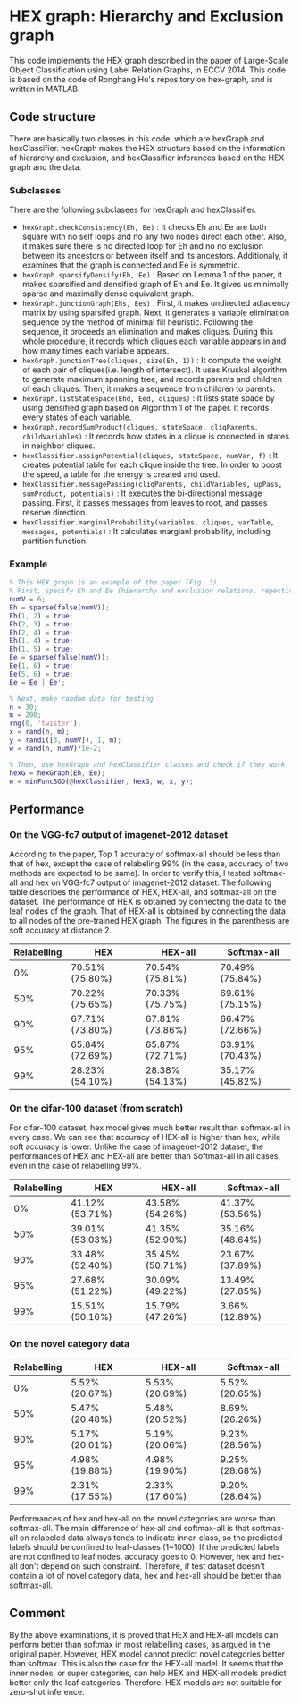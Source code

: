 # HEX graph: Hierarchy and Exclusion graph #
This code implements the HEX graph described in the paper of Large-Scale Object Classification using Label Relation Graphs, in ECCV 2014. This code is based on the code of Ronghang Hu's repository on hex-graph, and is written in MATLAB.

## Code structure ##
There are basically two classes in this code, which are hexGraph and hexClassifier. hexGraph makes the HEX structure based on the information of hierarchy and exclusion, and hexClassifier inferences based on the HEX graph and the data.

### Subclasses
There are the following subclasees for hexGraph and hexClassifier.
* `hexGraph.checkConsistency(Eh, Ee)` : It checks Eh and Ee are both square with no self loops and no any two nodes direct each other. Also, it makes sure there is no directed loop for Eh and no no exclusion between its ancestors or between itself and its ancestors. Additionaly, it examines that the graph is connected and Ee is symmetric.
* `hexGraph.sparsifyDensify(Eh, Ee)` : Based on Lemma 1 of the paper, it makes sparsified and densified graph of Eh and Ee. It gives us minimally sparse and maximally dense equivalent graph.
* `hexGraph.junctionGraph(Ehs, Ees)` : First, it makes undirected adjacency matrix by using sparsifed graph. Next, it generates a variable elimination sequence by the method of minimal fill heuristic. Following the sequence, it proceeds an elimination and makes cliques. During this whole procedure, it records which cliques each variable appears in and how many times each variable appears.
* `hexGraph.junctionTree(cliques, size(Eh, 1))` : It compute the weight of each pair of cliques(i.e. length of intersect). It uses Kruskal algorithm to generate maximum spanning tree, and records parents and children of each cliques. Then, it makes a sequence from children to parents.
* `hexGraph.listStateSpace(Ehd, Eed, cliques)` : It lists state space by using densified graph based on Algorithm 1 of the paper. It records every states of each variable.
* `hexGraph.recordSumProduct(cliques, stateSpace, cliqParents, childVariables)` : It records how states in a clique is connected in states in neighbor cliques.
* `hexClassifier.assignPotential(cliques, stateSpace, numVar, f)` : It creates potential table for each clique inside the tree. In order to boost the speed, a table for the energy is created and used.
* `hexClassifier.messagePassing(cliqParents, childVariables, upPass, sumProduct, potentials)` : It executes the bi-directional message passing. First, it passes messages from leaves to root, and passes reserve direction.
* `hexClassifier.marginalProbability(variables, cliques, varTable, messages, potentials)` : It calculates margianl probability, including partition function.

### Example
```matlab
% This HEX graph is an example of the paper (Fig. 3)
% First, specify Eh and Ee (hierarchy and exclusion relations, repectively)
numV = 6;
Eh = sparse(false(numV));
Eh(1, 2) = true;
Eh(2, 3) = true;
Eh(2, 4) = true;
Eh(1, 4) = true;
Eh(1, 5) = true;
Ee = sparse(false(numV));
Ee(1, 6) = true;
Ee(5, 6) = true;
Ee = Ee | Ee';

% Next, make random data for testing
n = 30;
m = 200;
rng(0, 'twister');
x = rand(n, m);
y = randi([3, numV]), 1, m);
w = rand(n, numV)*1e-2;

% Then, use hexGraph and hexClassifier classes and check if they work
hexG = hexGraph(Eh, Ee);
w = minFuncSGD(@hexClassifier, hexG, w, x, y);
```

## Performance ##
### On the VGG-fc7 output of imagenet-2012 dataset
According to the paper, Top 1 accuracy of softmax-all should be less than that of hex, except the case of relabeling 99%
(in the case, accuracy of two methods are expected to be same). In order to verify this, I tested softmax-all and hex on VGG-fc7 output of imagenet-2012 dataset. The following table describes the performance of HEX, HEX-all, and softmax-all on the dataset. The performance of HEX is obtained by connecting the data to the leaf nodes of the graph. That of HEX-all is obtained by connecting the data to all nodes of the pre-trained HEX graph. The figures in the parenthesis are soft accuracy at distance 2.

| Relabelling  | HEX | HEX-all | Softmax-all |
| - | - | - | - |
| 0%  | 70.51% (75.80%) | 70.54% (75.81%) | 70.49% (75.84%) |
| 50%  | 70.22% (75.65%) | 70.33% (75.75%) | 69.61% (75.15%) |
| 90%  | 67.71% (73.80%) | 67.81% (73.86%) | 66.47% (72.66%) |
| 95%  | 65.84% (72.69%) | 65.87% (72.71%) | 63.91% (70.43%) |
| 99%  | 28.23% (54.10%) | 28.38% (54.13%) | 35.17% (45.82%) |

### On the cifar-100 dataset (from scratch)
For cifar-100 dataset, hex model gives much better result than softmax-all in every case. We can see that accuracy of HEX-all is higher than hex, while soft accuracy is lower. Unlike the case of imagenet-2012 dataset, the performances of HEX and HEX-all are better than Softmax-all in all cases, even in the case of relabelling 99%.

| Relabelling  | HEX | HEX-all | Softmax-all |
| - | - | - | - |
| 0%  | 41.12% (53.71%) | 43.58% (54.26%) | 41.37% (53.56%) |
| 50%  | 39.01% (53.03%) | 41.35% (52.90%) | 35.16% (48.64%) |
| 90%  | 33.48% (52.40%) | 35.45% (50.71%) | 23.67% (37.89%) |
| 95%  | 27.68% (51.22%) | 30.09% (49.22%) | 13.49% (27.85%) |
| 99%  | 15.51% (50.16%) | 15.79% (47.26%) | 3.66% (12.89%) |

### On the novel category data
| Relabelling  | HEX | HEX-all | Softmax-all |
| - | - | - | - |
| 0%  | 5.52% (20.67%) | 5.53% (20.69%) | 5.52% (20.65%) |
| 50%  | 5.47% (20.48%) | 5.48% (20.52%) | 8.69% (26.26%) |
| 90%  | 5.17% (20.01%) | 5.19% (20.06%) | 9.23% (28.56%) |
| 95%  | 4.98% (19.88%) | 4.98% (19.90%) | 9.25% (28.68%) |
| 99%  | 2.31% (17.55%) | 2.33% (17.60%) | 9.20% (28.64%) |

Performances of hex and hex-all on the novel categories are worse than softmax-all. The main difference of hex-all and softmax-all is that softmax-all on relabeled data always tends to indicate inner-class, so the predicted labels should be confined to leaf-classes (1~1000). If the predicted labels are not confined to leaf nodes, accuracy goes to 0. However, hex and hex-all don't depend on such constraint. Therefore, if test dataset doesn't contain a lot of novel category data, hex and hex-all should be better than softmax-all.

## Comment
By the above examinations, it is proved that HEX and HEX-all models can perform better than softmax in most relabelling cases, as argued in the original paper. However, HEX model cannot predict novel categories better than softmax. This is also the case for the HEX-all model. It seems that the inner nodes, or super categories, can help HEX and HEX-all models predict better only the leaf categories. Therefore, HEX models are not suitable for zero-shot inference.
